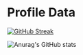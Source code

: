
# Profile Data
[![GitHub Streak](https://streak-stats.demolab.com/?user=hayde0264&theme=tokyonight)](https://git.io/streak-stats)

![Anurag's GitHub stats](https://github-readme-stats.vercel.app/api?username=hayde0264&show_icons=true&theme=tokyonight)

<!---
hayde0264/hayde0264 is a ✨ special ✨ repository because its `README.md` (this file) appears on your GitHub profile.
You can click the Preview link to take a look at your changes.
--->
